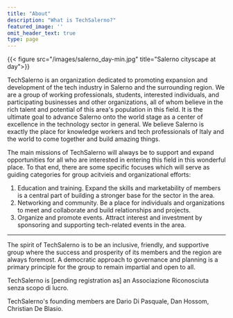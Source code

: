 ```yaml
---
title: "About"
description: "What is TechSalerno?"
featured_image: ''
omit_header_text: true
type: page
---
```

{{< figure src="/images/salerno_day-min.jpg" title="Salerno cityscape at day">}}

TechSalerno is an organization dedicated to promoting expansion and development of the tech industry in Salerno and the surrounding region. We are a group of working professionals, students, interested individuals, and participating businesses and other organizations, all of whom believe in the rich talent and potential of this area's population in this field. It is the ultimate goal to advance Salerno onto the world stage as a center of excellence in the technology sector in general. We believe Salerno is exactly the place for knowledge workers and tech professionals of Italy and the world to come together and build amazing things. 

The main missions of TechSalerno will always be to support and expand opportunities for all who are interested in entering this field in this wonderful place. To that end, there are some specific focuses which will serve as guiding categories for group acitvieis and organizational efforts: 

1. Education and training.
  Expand the skills and marketability of members is a central part of building a stronger base for the sector in the area. 
2. Networking and community.
  Be a place for individuals and organizations to meet and collaborate and build relationships and projects. 
3. Organize and promote events.
  Attract interest and investment by sponsoring and supporting tech-related events in the area.

 ----
 
 The spirit of TechSalerno is to be an inclusive, friendly, and supportive group where the success and prosperity of its members and the region are always foremost. A democratic approach to governance and planning is a primary principle for the group to remain impartial and open to all. 
 
 TechSalerno is [pending registration as] an Associazione Riconosciuta senza scopo di lucro. 
 
 TechSalerno's founding members are Dario Di Pasquale, Dan Hossom, Christian De Blasio. 
 

